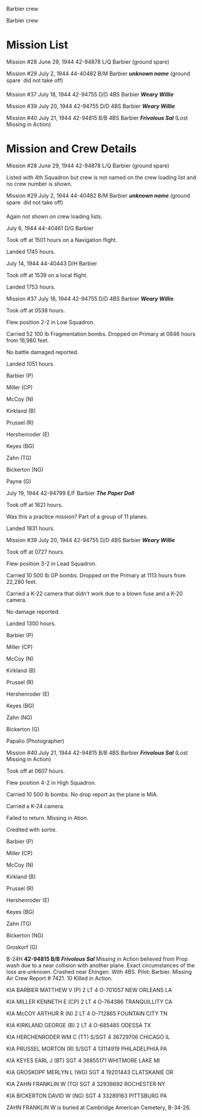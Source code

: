 





Barbier crew






 




Barbier crew

# Mission List

Mission #28 June 29, 1944 42-94878 L/Q Barbier (ground
spare)

Mission #29 July 2, 1944 44-40482 B/M Barbier ***unknown
name*** (ground spare  did not take off)

Mission #37 July 18, 1944 42-94755 D/D 4BS Barbier ***Weary
Willie***

Mission #39 July 20, 1944 42-94755 D/D 4BS Barbier ***Weary
Willie***

Mission #40 July 21, 1944 42-94815 B/B 4BS Barbier ***Frivolous
Sal*** (Lost Missing in Action)

# Mission and Crew Details

Mission #28 June 29, 1944 42-94878 L/Q Barbier (ground
spare)

Listed with 4th Squadron but crew is not named on
the crew loading list and no crew number is shown.

Mission #29 July 2, 1944 44-40482 B/M Barbier ***unknown
name*** (ground spare  did not take off)

Again not shown on crew loading lists.


July 6, 1944 44-40461 D/G Barbier

Took off at 1501 hours on a Navigation flight.

Landed 1745 hours.


July 14, 1944 44-40443 D/H Barbier

Took off at 1539 on a local flight.

Landed 1753 hours.

Mission #37 July 18, 1944 42-94755 D/D 4BS Barbier ***Weary
Willie***

Took off at 0538 hours.

Flew position 2-2 in Low Squadron.

Carried 52 100 lb Fragmentation bombs. Dropped on Primary at
0846 hours from 16,980 feet.

No battle damaged reported.

Landed 1051 hours.

Barbier (P)

Miller (CP)

McCoy (N)

Kirkland (B)

Prussel (R)

Hershenroder (E)

Keyes (BG)

Zahn (TG)

Bickerton (NG)

Payne (G)


July 19, 1944 42-94799 E/F Barbier ***The Paper Doll***

Took off at 1621 hours.

Was this a practice mission? Part of a group of 11 planes.

Landed 1831 hours.

Mission #39 July 20, 1944 42-94755 D/D 4BS Barbier ***Weary
Willie***

Took off at 0727 hours.

Flew position 3-2 in Lead Squadron.

Carried 10 500 lb GP bombs. Dropped on the Primary at 1113
hours from 22,280 feet.

Carried a K-22 camera that didn't work due to a blown fuse
and a K-20 camera.

No damage reported.

Landed 1300 hours.

Barbier (P)

Miller (CP)

McCoy (N) 

Kirkland (B)

Prussel (R)

Hershenroder (E)

Keyes (BG)

Zahn (NG)

Bickerton (G)

Papalio (Photographer)

Mission #40 July 21, 1944 42-94815 B/B 4BS Barbier ***Frivolous
Sal*** (Lost Missing in Action)

Took off at 0607 hours.

Flew position 4-2 in High Squadron.

Carried 10 500 lb bombs. No drop report as the plane is MIA.

Carried a K-24 camera.

Failed to return. Missing in Ation.

Credited with sortie.

Barbier (P)

Miller (CP)

McCoy (N)

Kirkland (B)

Prussel (R)

Hershenroder (E)

Keyes (BG)

Zahn (TG)

Bickerton (NG)

Groskorf (G)

B-24H **42-94815
B/B** ***Frivolous Sal*** Missing in Action believed from Prop wash due
to a near collision with another plane. Exact circumstances of the loss are
unknown. Crashed near Ehingen. With 4BS. Pilot: Barbier. Missing Air Crew
Report \# 7421\. 10 Killed in Action.

KIA
BARBIER MATTHEW V
(P)
2 LT
4
O-701057 NEW ORLEANS LA

KIA MILLER
KENNETH E
(CP)
2 LT
4
O-764386 TRANQUILLITY CA

KIA McCOY
ARTHUR R
(N)
2 LT 4
O-712865 FOUNTAIN CITY TN

KIA
KIRKLAND GEORGE
(B)
2 LT 4
O-685485 ODESSA TX

KIA
HERCHENRODER WM C (TT)
S/SGT
4
36729706 CHICAGO IL

KIA
PRUSSEL MORTON
(R)
S/SGT
4
13114919 PHILADELPHIA PA

KIA KEYES
EARL J
(BT)
SGT
4
36855171 WHITMORE LAKE MI

KIA
GROSKOPF MERLYN L
(WG)
SGT
4
19201443 CLATSKANIE OR

KIA ZAHN
FRANKLIN W
(TG)
SGT
4
32938692 ROCHESTER NY

KIA
BICKERTON DAVID W
(NG)
SGT
4
33289163 PITTSBURG PA

ZAHN
FRANKLIN W is buried at Cambridge American Cemetery, B-34-26.





